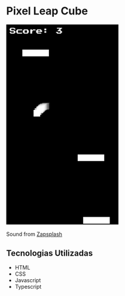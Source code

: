 # Pixel Leap Cube

<img src='screenshot.png' alt='screenshoot do jogo' width='300' />

Sound from <a href="https://www.zapsplat.com/">Zapsplash</a>

## Tecnologias Utilizadas

- HTML
- CSS
- Javascript
- Typescript
